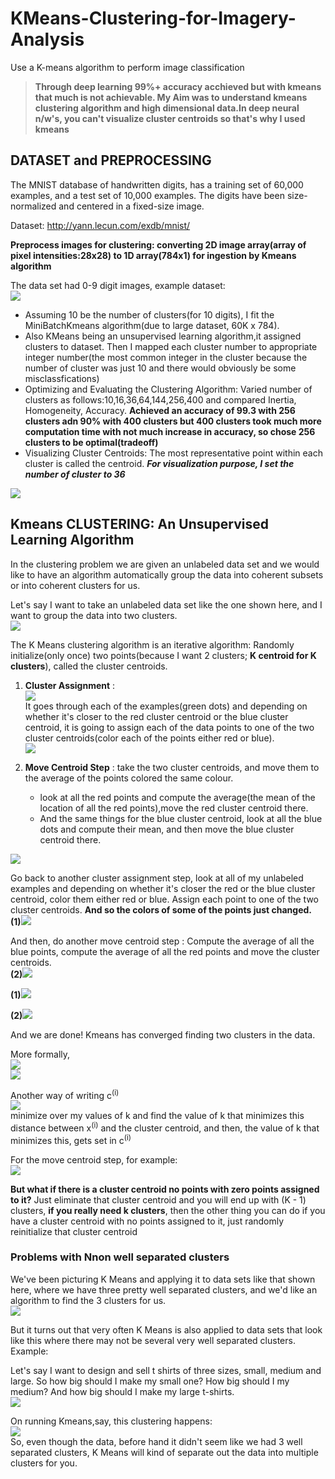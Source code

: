 # KMeans-Clustering-for-Imagery-Analysis
Use a K-means algorithm to perform image classification
>**Through deep learning 99%+ accuracy acchieved but with kmeans that much is not achievable. My Aim was to understand kmeans clustering algorithm and high dimensional data.In deep neural n/w's, you can't visualize cluster centroids so that's why I used kmeans**

## DATASET and PREPROCESSING
The MNIST database of handwritten digits, has a training set of 60,000 examples, and a test set of 10,000 examples. The digits have been size-normalized and centered in a fixed-size image.

Dataset: http://yann.lecun.com/exdb/mnist/

**Preprocess images for clustering: converting 2D image array(array of pixel intensities:28x28) to 1D array(784x1) for ingestion by Kmeans algorithm**

The data set had 0-9 digit images, example dataset:<br/>
![](images/1.png)

- Assuming 10 be the number of clusters(for 10 digits), I fit the MiniBatchKmeans algorithm(due to large dataset, 60K x 784).
- Also KMeans being an unsupervised learning algorithm,it assigned clusters to dataset. Then I mapped each cluster number to appropriate integer number(the most common integer in the cluster because the number of cluster was just 10 and there would obviously be some misclassfications)
- Optimizing and Evaluating the Clustering Algorithm: Varied number of clusters as follows:10,16,36,64,144,256,400 and compared Inertia, Homogeneity, Accuracy. **Achieved an accuracy of 99.3 with 256 clusters adn 90% with 400 clusters but 400 clusters took much more computation time with not much increase in accuracy, so chose 256 clusters to be optimal(tradeoff)**
- Visualizing Cluster Centroids: The most representative point within each cluster is called the centroid. ***For visualization purpose, I set the number of cluster to 36***

![](images/2.png)

## Kmeans CLUSTERING: An Unsupervised Learning Algorithm
In the clustering problem we are given an unlabeled data set and we would like to have an algorithm automatically group the data into coherent subsets or into coherent clusters for us.

Let's say I want to take an unlabeled data set like the one shown here, and I want to group the data into two clusters.<br/>
![](images/3.png)

The K Means clustering algorithm is an iterative algorithm:
Randomly initialize(only once) two points(because I want 2 clusters; **K centroid for K clusters**), called the cluster centroids.

1. **Cluster Assignment** :<br/>
![](images/4.png)<br/>
It goes through each of the examples(green dots) and depending on whether it's closer to the red cluster centroid or the blue cluster centroid, it is going to assign each of the data points to one of the two cluster centroids(color each of the points either red or blue).<br/>
![](images/5.png)<br/>

2. **Move Centroid Step** : take the two cluster centroids, and move them to the average of the points colored the same colour.
    - look at all the red points and compute the average(the mean of the location of all the red points),move the red cluster       centroid there. 
    - And the same things for the blue cluster centroid, look at all the blue dots and compute their mean, and then move the       blue cluster centroid there. 

![](images/6.png)<br/>

Go back to another cluster assignment step, look at all of my unlabeled examples and depending on whether it's closer the red or the blue cluster centroid, color them either red or blue. Assign each point to one of the two cluster centroids. **And so the colors of some of the points just changed.**<br/>
**(1)**![](images/7.png)<br/>

And then, do another move centroid step :  Compute the average of all the blue points, compute the average of all the red points and move the cluster centroids.<br/>
**(2)**![](images/8.png)<br/>

**(1)**![](images/9.png)<br/>

**(2)**![](images/10.png)<br/>

And we are done! Kmeans has converged finding two clusters in the data.

More formally,<br/>
![](images/11.png)<br/>
![](images/12.png)<br/>

Another way of writing c<sup>(i)</sup> </br>
![](images/13.png)<br/>
minimize over my values of k and find the value of k that minimizes this distance between x<sup>(i)</sup> and the cluster centroid, and then, the value of k that minimizes this, gets set in c<sup>(i)</sup> </br>

For the move centroid step, for example:<br/>
![](images/14.png)<br/>

**But what if there is a cluster centroid no points with zero points assigned to it?** Just eliminate that cluster centroid and you will end up with (K - 1) clusters, **if you really need k clusters**, then the other thing you can do if you have a cluster centroid with no points assigned to it, just randomly reinitialize that cluster centroid

### Problems with Nnon well separated clusters
We've been picturing K Means and applying it to data sets like that shown here, where we have three pretty well separated clusters, and we'd like an algorithm to find the 3 clusters for us.<br/>
![](images/15.png)<br/>

But it turns out that very often K Means is also applied to data sets that look like this where there may not be several very well separated clusters. Example:<br/>

Let's say I want to design and sell t shirts of three sizes, small, medium and large. So how big should I make my small one? How big should I my medium? And how big should I make my large t-shirts.<br/>
![](images/16.png)<br/>

On running Kmeans,say, this clustering happens:<br/>
![](images/17.png)<br/>
So, even though the data, before hand it didn't seem like we had 3 well separated clusters, K Means will kind of separate out the data into multiple clusters for you.
